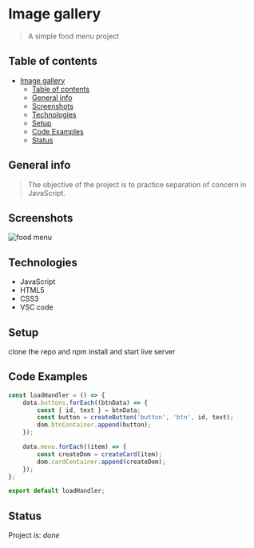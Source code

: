 # Image gallery

> A simple food menu project

## Table of contents

- [Image gallery](#image-gallery)
  - [Table of contents](#table-of-contents)
  - [General info](#general-info)
  - [Screenshots](#screenshots)
  - [Technologies](#technologies)
  - [Setup](#setup)
  - [Code Examples](#code-examples)
  - [Status](#status)

## General info

> The objective of the project is to practice separation of concern in
> JavaScript.

## Screenshots

![food menu](./assets/food-menu.png)

## Technologies

- JavaScript
- HTML5
- CSS3
- VSC code

## Setup

clone the repo and npm install and start live server

## Code Examples

```js
const loadHandler = () => {
	data.buttons.forEach((btnData) => {
		const { id, text } = btnData;
		const button = createButton('button', 'btn', id, text);
		dom.btnContainer.append(button);
	});

	data.menu.forEach((item) => {
		const createDom = createCard(item);
		dom.cardContainer.append(createDom);
	});
};

export default loadHandler;
```

## Status

Project is: _done_
